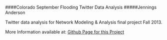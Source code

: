####Colorado September Flooding Twitter Data Analysis
#####Jennings Anderson

Twitter data analysis for Network Modeling & Analysis final project Fall 2013.

More Information available at: [Github Page for this Project](http://jenningsanderson.github.io/CO-Flood-Analysis)

